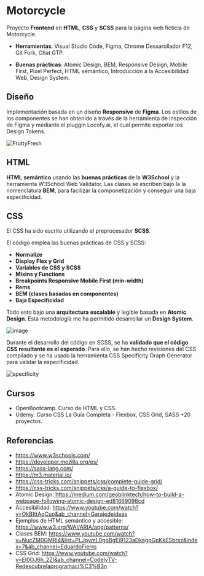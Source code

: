 # Motorcycle
Proyecto **Frontend** en **HTML**, **CSS** y **SCSS** para la página web ficticia de Motorcycle.

- **Herramientas**: Visual Studio Code, Figma, Chrome Dessarollador F12, Git Fork, Chat GTP. 

- **Buenas prácticas**: Atomic Design, BEM, Responsive Design, Mobile First, Pixel Perfect, HTML semántico, Introducción a la Accesibilidad Web, Design System.

## Diseño
Implementación basada en un diseño **Responsive** de **Figma**. Los estilos de los componentes se han obtenido a través de la herramienta de inspección de Figma y mediante el pluggin Locofy.ai, el cual permite exportar los Design Tokens.

![FruttyFresh](https://github.com/CristinaMitrica/FruttyFresh-JS-HTML-CSS-SCSS/assets/124876049/34024c5f-4f82-42eb-89f2-7a560312e4fc)

## HTML
**HTML** **semántico** usando las **buenas prácticas** de la **W3School** y la herramienta W3School Web Validator. Las clases se escriben bajo la la nomenclatura **BEM**, para facilizar la componetización y conseguir una baja especificidad.

## CSS
El CSS ha sido escrito utilizando el preprocesador **SCSS**.

El código emplea las buenas prácticas de CSS y SCSS:
- **Normalize**
- **Display Flex y Grid**
- **Variables de CSS y SCSS**
- **Mixins y Functions**
- **Breakpoints Responsive Mobile First (min-width)**
- **Rems**
- **BEM (clases basadas en componentes)**
- **Baja Especificidad**

Todo esto bajo una **arquitectura** **escalable** y legible basada en **Atomic Design**. Esta metodología me ha permitido desarrollar un **Design System**. 

![image](https://github.com/CristinaMitrica/proyecto-practica-html-css/assets/124876049/9a21d4a0-430f-45af-83b8-f96dad413bfe)

Durante el desarrollo del código en SCSS, se ha **validado que el código CSS resultante es el esperado**. Para ello, se han hecho revisiones del CSS compilado y se ha usado la herramienta CSS Specificity Graph Generator para validar la especificidad.

![specificity](https://user-images.githubusercontent.com/124876049/228622425-f06d8395-31a7-4a4f-8fb2-488d9de7a0f5.png)

## Cursos
- OpenBootcamp. Curso de HTML y CSS.
- Udemy. Curso CSS La Guía Completa - Flexbox, CSS Grid, SASS +20 proyectos.

## Referencias
- https://www.w3schools.com/
- https://developer.mozilla.org/es/
- https://sass-lang.com/
- https://m3.material.io/
- https://css-tricks.com/snippets/css/complete-guide-grid/
- https://css-tricks.com/snippets/css/a-guide-to-flexbox/
- Atomic Design: https://medium.com/geoblinktech/how-to-build-a-webpage-following-atomic-design-ed81669098cd
- Accesibilidad: https://www.youtube.com/watch?v=OkBIttAqCuo&ab_channel=Garajedeideas
- Ejemplos de HTML semántico y accesible: https://www.w3.org/WAI/ARIA/apg/patterns/
- Clases BEM: https://www.youtube.com/watch?v=NucZM0GMRi4&list=PLJpymL0goBgEi9123aDkagpGpKkESbrsz&index=7&ab_channel=EduardoFierro
- CSS Grid: https://www.youtube.com/watch?v=El0OJ6h_2ZI&ab_channel=CodelyTV-Redescubrelaprogramaci%C3%B3n
